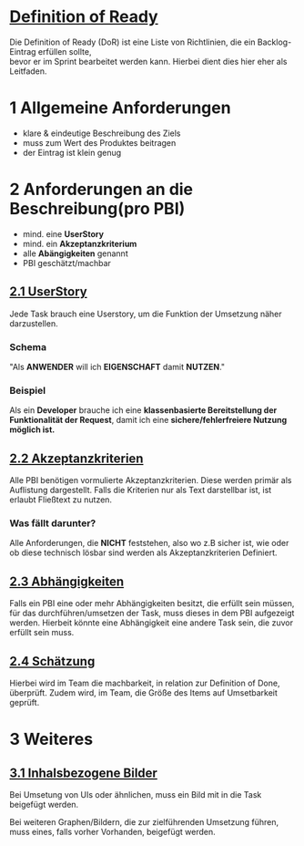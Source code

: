 # <u> Definition of Ready </u>
Die Definition of Ready (DoR) ist eine Liste von Richtlinien, die ein Backlog-Eintrag erfüllen sollte,  
bevor er im Sprint bearbeitet werden kann. Hierbei dient dies hier eher als Leitfaden.

# 1 Allgemeine Anforderungen
* klare & eindeutige Beschreibung des Ziels
* muss zum Wert des Produktes beitragen
* der Eintrag ist klein genug

# 2 Anforderungen an die Beschreibung(pro PBI)
* mind. eine **UserStory**
* mind. ein **Akzeptanzkriterium**
* alle **Abängigkeiten** genannt
* PBI geschätzt/machbar

## <u> 2.1 UserStory </u>
Jede Task brauch eine Userstory, um die Funktion der Umsetzung näher darzustellen.

### Schema
"Als **ANWENDER** will ich **EIGENSCHAFT** damit **NUTZEN**."

### Beispiel
Als ein **Developer** brauche ich eine **klassenbasierte Bereitstellung der Funktionalität der Request**, damit ich eine **sichere/fehlerfreiere Nutzung möglich ist.**

## <u> 2.2 Akzeptanzkriterien </u>
Alle PBI benötigen vormulierte Akzeptanzkriterien. Diese werden primär als Auflistung dargestellt. Falls die Kriterien nur als Text darstellbar ist, ist erlaubt Fließtext zu nutzen.

### Was fällt darunter?
Alle Anforderungen, die **NICHT** feststehen, also wo z.B sicher ist, wie oder ob diese technisch lösbar sind werden als Akzeptanzkriterien Definiert.

## <u> 2.3 Abhängigkeiten </u>
Falls ein PBI eine oder mehr Abhängigkeiten besitzt, die erfüllt sein müssen, für das durchführen/umsetzen der Task, muss dieses in dem PBI aufgezeigt werden. Hierbeit könnte eine Abhängigkeit eine andere Task sein, die zuvor erfüllt sein muss.

## <u> 2.4 Schätzung </u>
Hierbei wird im Team die machbarkeit, in relation zur Definition of Done, überprüft. Zudem wird, im Team, die Größe des Items auf Umsetbarkeit geprüft.

# 3 Weiteres

## <u> 3.1 Inhalsbezogene Bilder </u>
Bei Umsetung von UIs oder ähnlichen, muss ein Bild mit in die Task beigefügt werden.

Bei weiteren Graphen/Bildern, die zur zielführenden Umsetzung führen,  
muss eines, falls vorher Vorhanden, beigefügt werden.